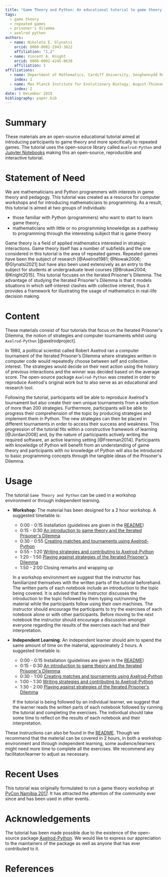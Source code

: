 ```yaml
---
title: "Game Theory and Python: An educational tutorial to game theory and repeated games using Python"
tags:
  - game theory
  - repeated games
  - prisoner's dilemma
  - axelrod python
authors:
  - name: Nikoleta E. Glynatsi
    orcid: 0000-0002-2943-3622
    affiliation: "1,2"
  - name: Vincent A. Knight
    orcid: 0000-0002-4245-0638
    affiliation: 1
affiliations:
  - name: Department of Mathematics, Cardiff University, Senghennydd Rd, Cardiff CF24 4AG
    index: 1
  - name: Max Planck Institute for Evolutionary Biology, August-Thienemann-Straße 2, 24306 Plön
    index: 2
date: 5 December 2019
bibliography: paper.bib
---
```


# Summary

These materials are an open-source educational tutorial aimed at introducing
participants to game theory and more specifically to repeated games. The
tutorial uses the open-source library called
`Axelrod-Python` and [Jupyter
Notebooks](https://jupyter.org) making this an open-source, reproducible and
interactive tutorial.

# Statement of Need

We are mathematicians and Python programmers with interests in game theory and
pedagogy. This tutorial was created as a resource for computer workshops and for
introducing mathematicians to programming. As a result, this tutorial is aimed
at two groups of individuals:

- those familiar with Python (programmers) who want to start to learn game theory,
- mathematicians with little or no programming knowledge as a pathway to programming through the interesting
subject that is game theory

Game theory is a field of applied mathematics interested in strategic
interactions. Game theory itself has a number of subfields and the one
considered in this tutorial is the area of repeated games. Repeated games have
been the subject of research [@Axelrod1981; @Nowak2006; @Glynatsi2021] but have also been used extensively
as an entry to the subject for students at undergraduate level courses
[@Brokaw2004; @Knight2015]. This tutorial focuses on the Iterated Prisoner's
Dilemma. The advantage of studying the Iterated Prisoner's Dilemma is that it
models situations in which self-interest clashes with collective interest, thus
it provides a framework for illustrating the usage of mathematics in real-life
decision making.

# Content

These materials consist of four tutorials that focus on the Iterated Prisoner's
Dilemma, the notion of strategies and computer tournaments whilst using
`Axelrod-Python` [@axelrodproject].

In 1980, a political scientist called Robert Axelrod ran a computer
tournament of the Iterated Prisoner’s Dilemma where strategies written in
computer code would repeatedly choose between self and collective interest. The
strategies would decide on their next action using the history of previous
interactions and the winner was decided based on the average score. The open-source
package `Axelrod-Python` was created in order to reproduce Axelrod's original work
but to also serve as an educational and research tool.

Following the tutorial, participants will be able to reproduce Axelrod's
tournament but also create their own unique tournaments from a selection of more
than 200 strategies. Furthermore, participants will be able to progress their
comprehension of the topic by producing strategies and implement them in
Python. The new strategies can then be placed in different tournaments in
order to access their success and weakness. This progression of the tutorial
fits within a constructive framework of learning [@Jordan2008] and, by the nature
of participants actively writing the required software, an active learning
setting [@Freeman2014]. Participants with knowledge of Python will benefit from
an understanding of game theory and participants with no knowledge of Python
will also be introduced to basic programming concepts through the tangible ideas
of the Prisoner's Dilemma.

# Usage

The tutorial `Game Theory and Python` can be used in a workshop environment or
through independent learning.

- **Workshop:** The material has been designed for a 2 hour workshop. A suggested
timetable is:
    - 0:00 - 0:15  Installation (guidelines are given in the
  [README](https://github.com/Nikoleta-v3/Game-Theory-and-Python/blob/master/README.rst))
    - 0:15 - 0:30  [An introduction to game theory and the Iterated Prisoner's
  Dilemma](https://github.com/Nikoleta-v3/Game-Theory-and-Python/blob/master/1.%20Introduction.ipynb)
    - 0:30 - 0:55  [Creating matches and
  tournaments using Axelrod-Python](https://github.com/Nikoleta-v3/Game-Theory-and-Python/blob/master/2.%20Matches%20and%20Tournaments.ipynb)
    - 0:55 - 1:20  [Writing strategies and contributing to Axelrod-Python](https://github.com/Nikoleta-v3/Game-Theory-and-Python/blob/master/3.%20Writing%20a%20Strategy.ipynb>)
    - 1:20 - 1:50  [Playing against strategies of the Iterated Prisoner's Dilemma](https://github.com/Nikoleta-v3/Game-Theory-and-Python/blob/master/4.%20Human%20Strategy.ipynb)
    - 1:50 - 2:00  Closing remarks and wrapping up
  
  In a workshop environment we suggest that the instructor has familiarized
  themselves with the written parts of the tutorial beforehand. The written parts
  of each notebook include an introduction to the topic being covered. It is
  advised that the instructor discusses the introduction to the topic 
  followed by them typing out/running the material while the participants
  follow using their own machines. The instructor should encourage the participants
  to try the exercises of each notebook alone or with other participants. Before
  moving to the next notebook the instructor should encourage a discussion
  amongst everyone regarding the results of the exercises each had
  and their interpretation.
- **Independent Learning**: An independent learner should aim to spend the same
  amount of time on the material, approximately 2 hours. A suggested
timetable is:
    - 0:00 - 0:15  Installation (guidelines are given in the
  [README](https://github.com/Nikoleta-v3/Game-Theory-and-Python/blob/master/README.rst))
    - 0:15 - 0:30  [An introduction to game theory and the Iterated Prisoner's
  Dilemma](https://github.com/Nikoleta-v3/Game-Theory-and-Python/blob/master/1.%20Introduction.ipynb)
    - 0:30 - 1:00  [Creating matches and
  tournaments using Axelrod-Python](https://github.com/Nikoleta-v3/Game-Theory-and-Python/blob/master/2.%20Matches%20and%20Tournaments.ipynb)
    - 1:00 - 1:30  [Writing strategies and contributing to Axelrod-Python](https://github.com/Nikoleta-v3/Game-Theory-and-Python/blob/master/3.%20Writing%20a%20Strategy.ipynb>)
    - 1:30 - 2:00  [Playing against strategies of the Iterated Prisoner's Dilemma](https://github.com/Nikoleta-v3/Game-Theory-and-Python/blob/master/4.%20Human%20Strategy.ipynb)
  
  If the tutorial is being followed by an individual learner, we suggest that
  the learner reads the written parts of each notebook followed by running the
  tutorial and completing the exercises. The individual should take some time to
  reflect on the results of each notebook and their interpretation.

These instructions can also be found in the [README](https://github.com/Nikoleta-v3/Game-Theory-and-Python/blob/master/README.rst).
Though we recommend that the material can be covered in 2 hours, in both a workshop
environment and through independent learning, some audience/learners might need
more time to complete all the exercises. We recommend any facilitator/learner to adjust as
necessary.

# Recent Uses

This tutorial was originally formulated to run a game theory workshop at [PyCon
Namibia 2017](https://na.pycon.org/pycon-namibia-2017/). It has attracted
the attention of the community ever since and has been used in other
events.

# Acknowledgements

The tutorial has been made possible due to the existence of the open-source package
[Axelrod-Python](https://github.com/Axelrod-Python/Axelrod). We would like to
express our appreciation to the maintainers of the package as well as
anyone that has ever contributed to it.

# References
